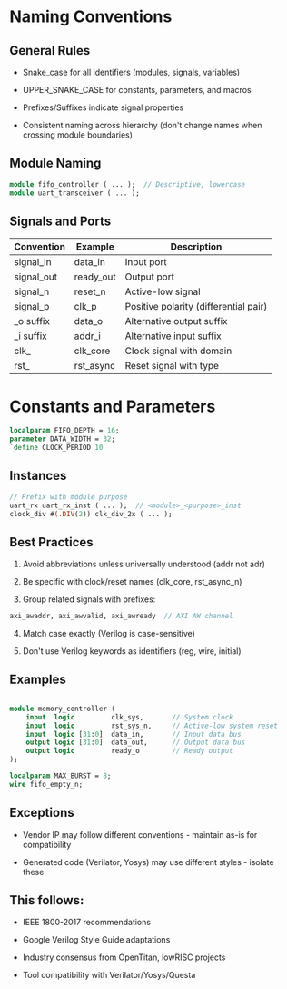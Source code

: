 # Naming Conventions

## General Rules

- Snake_case for all identifiers (modules, signals, variables)

- UPPER_SNAKE_CASE for constants, parameters, and macros

- Prefixes/Suffixes indicate signal properties

- Consistent naming across hierarchy (don't change names when crossing module boundaries)

## Module Naming

```systemverilog
module fifo_controller ( ... );  // Descriptive, lowercase
module uart_transceiver ( ... );
```

## Signals and Ports

| Convention | Example | Description | 
|------------|---------|-------------|
| signal_in	 | data_in | Input port |
| signal_out | 	ready_out | Output port |
| signal_n   | reset_n| 	Active-low signal |
| signal_p   | 	clk_p| 	Positive polarity (differential pair) |
| _o suffix  | 	data_o	| Alternative output suffix |
| _i suffix	 | addr_i| 	Alternative input suffix |
| clk_<domain> | 	clk_core| 	Clock signal with domain |
| rst_<domain> | 	rst_async| 	Reset signal with type |

# Constants and Parameters

```systemverilog
localparam FIFO_DEPTH = 16;
parameter DATA_WIDTH = 32;
`define CLOCK_PERIOD 10
```

## Instances

```systemverilog
// Prefix with module purpose
uart_rx uart_rx_inst ( ... );  // <module>_<purpose>_inst
clock_div #(.DIV(2)) clk_div_2x ( ... );
```

## Best Practices

1. Avoid abbreviations unless universally understood (addr not adr)

2. Be specific with clock/reset names (clk_core, rst_async_n)

3. Group related signals with prefixes:

```systemverilog
axi_awaddr, axi_awvalid, axi_awready  // AXI AW channel
```

4. Match case exactly (Verilog is case-sensitive)

5. Don't use Verilog keywords as identifiers (reg, wire, initial)

## Examples

```systemverilog

module memory_controller (
    input  logic         clk_sys,       // System clock
    input  logic         rst_sys_n,     // Active-low system reset
    input  logic [31:0]  data_in,       // Input data bus
    output logic [31:0]  data_out,      // Output data bus
    output logic         ready_o        // Ready output
);

localparam MAX_BURST = 8;
wire fifo_empty_n;
```

## Exceptions

- Vendor IP may follow different conventions - maintain as-is for compatibility

- Generated code (Verilator, Yosys) may use different styles - isolate these

## This follows:

- IEEE 1800-2017 recommendations

- Google Verilog Style Guide adaptations

- Industry consensus from OpenTitan, lowRISC projects

- Tool compatibility with Verilator/Yosys/Questa